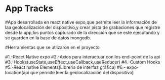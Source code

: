 # App Tracks

#App desarrollada en react native expo,que permite leer la información de laa geolocalización del dispositivo,y crear pista de grabaciones que registre desde la app,los puntos capturado de la dirección que se este ejecutando y se guarden en la base de datos mongodb.

#Herramientas que se utlizaron en el proyecto

#1.-React Native expo
#2.-Axios para interactuar con los end-point de la api
#3.-Hooks(useState,useEffect,useCallback,useReducer) 
#4.-Custom Hooks
#5.-React native Elements(Libreria de interfaz gráfica)
#6.- expo-location(api que permite leer la geolocalización del dispositivo)
